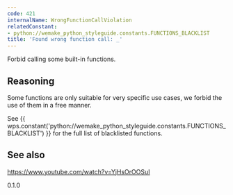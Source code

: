```yaml
---
code: 421
internalName: WrongFunctionCallViolation
relatedConstant:
- python://wemake_python_styleguide.constants.FUNCTIONS_BLACKLIST
title: 'Found wrong function call: _'
---
```


Forbid calling some built-in functions.

## Reasoning
Some functions are only suitable for very specific use cases, we
forbid the use of them in a free manner.

See {{ wps.constant('python://wemake_python_styleguide.constants.FUNCTIONS_BLACKLIST') }} for the
full list of blacklisted functions.

## See also
<https://www.youtube.com/watch?v=YjHsOrOOSuI>

<div class="versionadded">

0.1.0

</div>